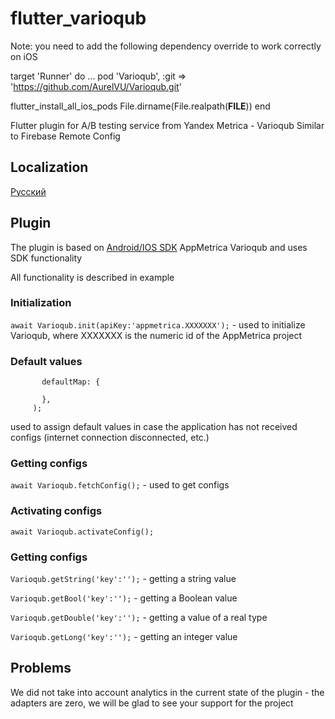 # flutter_varioqub

Note: you need to add the following dependency override to work correctly on iOS

target 'Runner' do
  ...
  pod 'Varioqub', :git => 'https://github.com/AurelVU/Varioqub.git'

  flutter_install_all_ios_pods File.dirname(File.realpath(__FILE__))
end

Flutter plugin for A/B testing service from Yandex Metrica - Varioqub
Similar to Firebase Remote Config

## Localization

[Русский](https://github.com/smenateam/flutter_varioqub/blob/master/README.ru.md)

## Plugin

The plugin is based on [Android/IOS SDK](https://yandex.ru/support2/varioqub-app/ru/) AppMetrica Varioqub and uses SDK functionality

All functionality is described in example
### Initialization
```await Varioqub.init(apiKey:'appmetrica.XXXXXXX');``` - used to initialize Varioqub, where XXXXXXX is the numeric id of the AppMetrica project

### Default values
```await Varioqub.setDefault(
       defaultMap: {

       },
     );
```
used to assign default values in case the application has not received configs (internet connection disconnected, etc.)

### Getting configs
```await Varioqub.fetchConfig();``` - used to get configs

### Activating configs
```await Varioqub.activateConfig();```

### Getting configs
```Varioqub.getString('key':'');``` - getting a string value

```Varioqub.getBool('key':'');``` - getting a Boolean value

```Varioqub.getDouble('key':'');``` - getting a value of a real type

```Varioqub.getLong('key':'');``` - getting an integer value

## Problems

We did not take into account analytics in the current state of the plugin - the adapters are zero, we will be glad to see your support for the project
